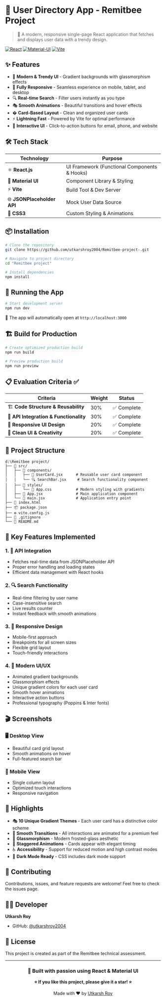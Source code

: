 # 🚀 User Directory App - Remitbee Project

> 💼 A modern, responsive single-page React application that fetches and displays user data with a trendy design.

[![React](https://img.shields.io/badge/React-18.2.0-61DAFB?style=for-the-badge&logo=react&logoColor=white)](https://reactjs.org/)
[![Material-UI](https://img.shields.io/badge/Material--UI-5.14.20-0081CB?style=for-the-badge&logo=material-ui&logoColor=white)](https://mui.com/)
[![Vite](https://img.shields.io/badge/Vite-5.0.8-646CFF?style=for-the-badge&logo=vite&logoColor=white)](https://vitejs.dev/)

## ✨ Features

- 🎨 **Modern & Trendy UI** - Gradient backgrounds with glassmorphism effects
- 📱 **Fully Responsive** - Seamless experience on mobile, tablet, and desktop
- 🔍 **Real-time Search** - Filter users instantly as you type
- 🎭 **Smooth Animations** - Beautiful transitions and hover effects
- � **Card-Based Layout** - Clean and organized user cards
- ⚡ **Lightning Fast** - Powered by Vite for optimal performance
- 🎯 **Interactive UI** - Click-to-action buttons for email, phone, and website

## 🛠️ Tech Stack

| Technology | Purpose |
|------------|---------|
| ⚛️ **React.js** | UI Framework (Functional Components & Hooks) |
| 🎨 **Material UI** | Component Library & Styling |
| ⚡ **Vite** | Build Tool & Dev Server |
| 🌐 **JSONPlaceholder API** | Mock User Data Source |
| 💅 **CSS3** | Custom Styling & Animations |

## 📦 Installation

```bash
# Clone the repository
git clone https://github.com/utkarshroy2004/Remitbee-project-.git

# Navigate to project directory
cd "Remitbee project"

# Install dependencies
npm install
```

## 🚀 Running the App

```bash
# Start development server
npm run dev
```

🎉 The app will automatically open at `http://localhost:3000`

## 🏗️ Build for Production

```bash
# Create optimized production build
npm run build

# Preview production build
npm run preview
```

## 📋 Evaluation Criteria ✅

| Criteria | Weight | Status |
|----------|--------|--------|
| 🏗️ **Code Structure & Reusability** | 30% | ✅ Complete |
| 🔌 **API Integration & Functionality** | 30% | ✅ Complete |
| 📱 **Responsive UI Design** | 20% | ✅ Complete |
| 🎨 **Clean UI & Creativity** | 20% | ✅ Complete |

## 📁 Project Structure

```
d:\Remitbee project/
├── 📂 src/
│   ├── 📂 components/
│   │   ├── 🎴 UserCard.jsx      # Reusable user card component
│   │   └── 🔍 SearchBar.jsx     # Search functionality component
│   ├── 📂 styles/
│   │   └── 🎨 App.css           # Modern styling with gradients
│   ├── 📱 App.jsx               # Main application component
│   └── 🚪 main.jsx              # Application entry point
├── 📄 index.html
├── 📦 package.json
├── ⚙️ vite.config.js
├── 🚫 .gitignore
└── 📖 README.md
```

## 🎯 Key Features Implemented

### 1. 🔌 **API Integration**
- Fetches real-time data from JSONPlaceholder API
- Proper error handling and loading states
- Efficient data management with React hooks

### 2. 🔍 **Search Functionality**
- Real-time filtering by user name
- Case-insensitive search
- Live results counter
- Instant feedback with smooth animations

### 3. 📱 **Responsive Design**
- Mobile-first approach
- Breakpoints for all screen sizes
- Flexible grid layout
- Touch-friendly interactions

### 4. 🎨 **Modern UI/UX**
- Animated gradient backgrounds
- Glassmorphism effects
- Unique gradient colors for each user card
- Smooth hover animations
- Interactive action buttons
- Professional typography (Poppins & Inter fonts)

## 🎬 Screenshots

### 🖥️ Desktop View
- Beautiful card grid layout
- Smooth animations on hover
- Full-featured search bar

### 📱 Mobile View
- Single column layout
- Optimized touch interactions
- Responsive navigation

## 🌟 Highlights

- 🎭 **10 Unique Gradient Themes** - Each user card has a distinctive color scheme
- 🔄 **Smooth Transitions** - All interactions are animated for a premium feel
- 💎 **Glassmorphism** - Modern frosted-glass aesthetic
- 🎪 **Staggered Animations** - Cards appear with elegant timing
- ♿ **Accessibility** - Support for reduced motion and high contrast modes
- 🌙 **Dark Mode Ready** - CSS includes dark mode support

## 🤝 Contributing

Contributions, issues, and feature requests are welcome! Feel free to check the issues page.

## 👨‍💻 Developer

**Utkarsh Roy**
- GitHub: [@utkarshroy2004](https://github.com/utkarshroy2004)

## 📝 License

This project is created as part of the Remitbee technical assessment.

---

<div align="center">
  
### 💖 Built with passion using React & Material UI

**⭐ If you like this project, please give it a star! ⭐**

Made with ❤️ by [Utkarsh Roy](https://github.com/utkarshroy2004)

</div>
